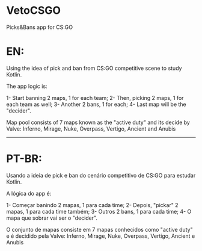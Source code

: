 # VetoCSGO

Picks&Bans app for CS:GO

# EN:
Using the idea of pick and ban from CS:GO competitive scene to study Kotlin.

The app logic is:

1- Start banning 2 maps, 1 for each team;
2- Then, picking 2 maps, 1 for each team as well;
3- Another 2 bans, 1 for each;
4- Last map will be the "decider".

Map pool consists of 7 maps known as the "active duty" and its decide by Valve:
 Inferno, Mirage, Nuke, Overpass, Vertigo, Ancient and Anubis
 
 ------------------------------------------------------------------------------
 
 # PT-BR:

Usando a ideia de pick e ban do cenário competitivo de CS:GO para estudar Kotlin.

A lógica do app é:

1- Começar banindo 2 mapas, 1 para cada time;
2- Depois, "pickar" 2 mapas, 1 para cada time também;
3- Outros 2 bans, 1 para cada time;
4- O mapa que sobrar vai ser o "decider".

O conjunto de mapas consiste em 7 mapas conhecidos como "active duty" e é decidido pela Valve:
 Inferno, Mirage, Nuke, Overpass, Vertigo, Ancient e Anubis
